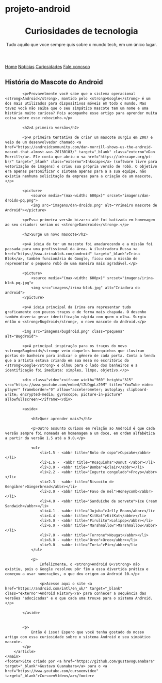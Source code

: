 # projeto-android
<!DOCTYPE html>
<html lang="pt-br">
<head>
    <meta charset="UTF-8">
    <meta http-equiv="X-UA-Compatible" content="IE=edge">
    <meta name="viewport" content="width=device-width, initial-scale=1.0">
    <title>Como surgiu o mascote do Android?</title>
    <link rel="shortcut icon" href="imagens/favicon.ico" type="image/x-icon">
    <link rel="stylesheet" href="estilo/style.css">
</head>
<body>
    <header>
        <h1>Curiosidades de tecnologia</h1>
        <p>Tudo aquilo que voce sempre quis sobre o mundo tech, em um único lugar.</p>
    </header>
    <nav>
        <a href="#">Home</a>
        <a href="#">Notícias</a>
        <a href="#">Curiosidades</a>
        <a href="#">Fale conosco</a>
    </nav>
    <main>
        <article>
            <h1>História do Mascote do Android</h1>

            <p>Provavelmente você sabe que o sistema operacional <strong>Android</strong>, mantido pelo <strong>Google</strong> é um dos mais utilizados para dispositivos móveis em todo o mundo. Mas tavez você não saiba que o seu simpático mascote tem um nome e uma história muito curiosa? Pois acompanhe esse artigo para aprender muita coisa sobre esse robozinho.</p>

            <h2>A primeira versão</h2>

            <p>A primeira tentativa de criar um mascote surgiu em 2007 e veio de um desenvolvedor chamado <a href="https://androidcommunity.com/dan-morrill-shows-us-the-android-mascot-that-almost-was-20130103/" target="_blank" class="externo">Dan Morrill</a>. Ele conta que abriu o <a href="https://inkscape.org/pt-br/" target="_blank" class="externo">Inkscape</a> (software livre para vetorização de imagens) e criou sua própria versão de robô. O objetivo era apenas personificar o sistema apenas para a a sua equipe, não existia nenhuma solicitação da empresa para a criação de um mascote.</p>

            <picture>
                <source media="(max-width: 600px)" srcset="imagens/dan-droids-pq.png">
                <img src="imagens/dan-droids.png" alt="Primeiro mascote de Android"></picture>

            <p>Essa primeira versão bizarra até foi batizada em homenagem ao seu criador: seriam os <strong>Dandroids</strong>.</p>

            <h2>Surge um novo mascote</h2>

            <p>A ideia de ter um mascote foi amadurecendo e a missão foi passada para uma profissional da área. A ilustradora Russa <a href="https://www.irinablok.com/android" target="_blank">Irina Blok</a>, também funcionária do Google, ficou com a missão de representar o pequeno robô de uma maneira mais agradável.</p>

            <picture>
                <source media="(max-width: 600px)" srcset="imagens/irina-blok-pq.jpg">
                <img src="imagens/irina-blok.jpg" alt="Criadora do android">
            </picture>

            <p>A ideia principal da Irina era representar tudo graficamente com poucos traços e de forma mais chapada. O desenho também deveria gerar identificação rápida com quem o olha. Surgiu então o <strong>Bugdroid</strong>, o novo mascote do Android.</p>

            <img src="imagens/bugdroid.png" class="pequena" alt="Bugdroid">

            <p>A principal inspiração para os traços do novo <strong>Bugdroid</strong> veio daqueles bonequinhos que ilustram portas de banheiro para indicar o gênero de cada porta. Conta a lenda que a artista estava criando em sua mesa no escritório do <strong>Google</strong> e olhou para o lado dos banheiros e a identificação foi imediata: simples, limpo, objetivo.</p>

            <div class="video"><iframe width="560" height="315" src="https://www.youtube.com/embed/l2UDgpLz20M" title="YouTube video player" frameborder="0" allow="accelerometer; autoplay; clipboard-write; encrypted-media; gyroscope; picture-in-picture" allowfullscreen></iframe></div>
            
            <aside>
                
                <h3>Quer aprender mais?</h3>

                <p>Outro assunto curioso em relação ao Android é que cada versão sempre foi nomeada em homenagem a um doce, em ordem alfabética a partir da versão 1.5 até a 9.0.</p>

                <ul>
                    <li>1.5 - <abbr title="Bolo de copo">Cupcake</abbr></li>
                    <li>1.6 -  <abbr title="Rosquinha">Donut </abbr></li>
                    <li>3.0 - <abbr title="Bomba">Eclair</abbr></li>
                    <li>2.2 - <abbr title="Iogurte congelado">Froyo</abbr></li>
                    <li>2.3 - <abbr title="Biscoito de Gengibre">Gingerbread</abbr></li>
                    <li>3.0 - <abbr title="Favo de mel">Honeycomb</abbr></li>
                    <li>4.0 - <abbr title="Sanduíche de sorvete">Ice Cream Sandwich</abbr></li>                    
                    <li>4.1 - <abbr title="Jujuba">Jelly Bean</abbr></li>
                    <li>4.4 - <abbr title="KitKat">KitKat</abbr></li>
                    <li>5.0 - <abbr title="Pirulito">Lolipop</abbr></li>
                    <li>6.0 - <abbr title="Marshmallow">Marshmallow</abbr></li>
                    <li>7.0 - <abbr title="Torrone">Nougat</abbr></li>
                    <li>8.0 - <abbr title="Oreo">Oreo</abbr></li>
                    <li>9.0 - <abbr title="Torta">Pie</abbr></li>
                </ul>

                <p>
                    Infelizmente, o <strong>Android Q</strong> não existiu, pois o Google resolveu pôr fim a essa divertida prática e começou a usar numerações, o que deu origem ao Android 10.</p>

                    <p>Acesse aqui o site <a href="https://android.com/intl/en_uk/" target="_blank" class="externo">Android History</a> para conhecer a sequência das versões "adocicadas" e o que cada uma trouxe para o sistema Android.</p>
                
            </aside>
          

            <p>
                Então é isso! Espero que você tenha gostado do nosso artigo com essa curiosidade sobre o sistema Android e seu simpático mascote.
            </p>
        </article>
    </main>
    <footer>Site criado por <a href="https://github.com/gustavoguanabara" target="_blank">Gustavo Guanabara</a> para o <a href="https://www.youtube.com/cursoemvideo" target="_blank">CursoemVídeo</a></footer>
</body>
</html>
